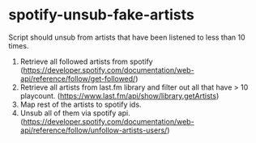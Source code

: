 # spotify-unsub-fake-artists
Script should unsub from artists that have been listened to less than 10 times. 

1. Retrieve all followed artists from spotify (https://developer.spotify.com/documentation/web-api/reference/follow/get-followed/)
2. Retrieve all artists from last.fm library and filter out all that have > 10 playcount. (https://www.last.fm/api/show/library.getArtists)
3. Map rest of the artists to spotify ids. 
4. Unsub all of them via spotify api. (https://developer.spotify.com/documentation/web-api/reference/follow/unfollow-artists-users/)
